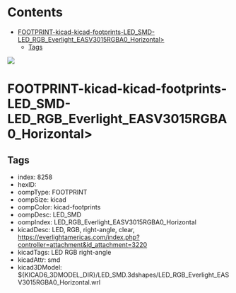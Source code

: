 



Contents
========

* [FOOTPRINT-kicad-kicad-footprints-LED_SMD-LED_RGB_Everlight_EASV3015RGBA0_Horizontal>](#footprint-kicad-kicad-footprints-led_smd-led_rgb_everlight_easv3015rgba0_horizontal)
	* [Tags](#tags)
  
![][im]
# FOOTPRINT-kicad-kicad-footprints-LED_SMD-LED_RGB_Everlight_EASV3015RGBA0_Horizontal>

## Tags

- index: 8258
- hexID: 
- oompType: FOOTPRINT
- oompSize: kicad
- oompColor: kicad-footprints
- oompDesc: LED_SMD
- oompIndex: LED_RGB_Everlight_EASV3015RGBA0_Horizontal
- kicadDesc: LED, RGB, right-angle, clear, https://everlightamericas.com/index.php?controller=attachment&id_attachment=3220
- kicadTags: LED RGB right-angle
- kicadAttr: smd
- kicad3DModel: ${KICAD6_3DMODEL_DIR}/LED_SMD.3dshapes/LED_RGB_Everlight_EASV3015RGBA0_Horizontal.wrl



[im]: image.png
